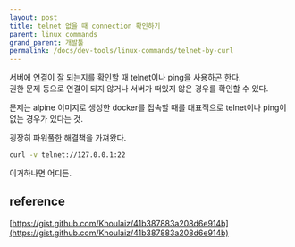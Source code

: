 ```yaml
---
layout: post
title: telnet 없을 때 connection 확인하기
parent: linux commands
grand_parent: 개발툴
permalink: /docs/dev-tools/linux-commands/telnet-by-curl
---
```


서버에 연결이 잘 되는지를 확인할 때 telnet이나 ping을 사용하곤 한다.  
권한 문제 등으로 연결이 되지 않거나 서버가 떠있지 않은 경우를 확인할 수 있다.

문제는 alpine 이미지로 생성한 docker를 접속할 때를 대표적으로 telnet이나 ping이 없는 경우가 있다는 것.

굉장히 파워풀한 해결책을 가져왔다.

```bash
curl -v telnet://127.0.0.1:22
```

이거하나면 어디든.

## reference

[https://gist.github.com/Khoulaiz/41b387883a208d6e914b](https://gist.github.com/Khoulaiz/41b387883a208d6e914b)  